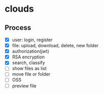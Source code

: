 # clouds

## Process
- [x] user: login, register
- [x] file: upload, download, delete, new folder
- [x] authorization(jwt)
- [x] RSA encryption
- [x] search, classify
- [ ] show files as list 
- [ ] move file or folder
- [ ] OSS
- [ ] preview file
